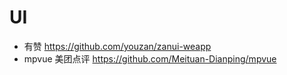 # UI

- 有赞 <https://github.com/youzan/zanui-weapp>
- mpvue 美团点评 <https://github.com/Meituan-Dianping/mpvue>
